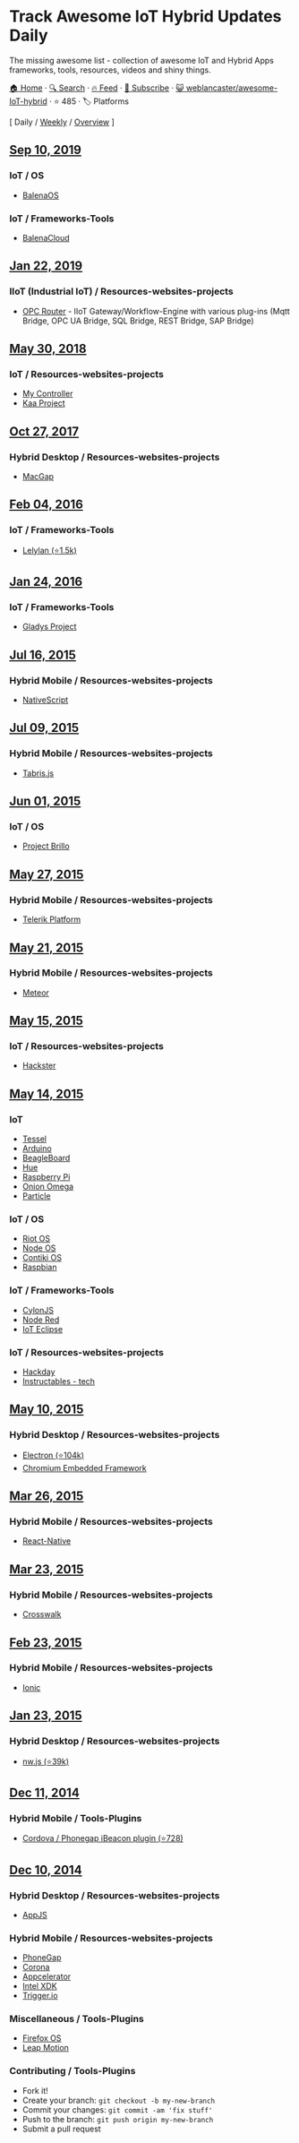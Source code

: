 # Track Awesome IoT Hybrid Updates Daily

The missing awesome list - collection of awesome IoT and Hybrid Apps frameworks, tools, resources, videos and shiny things.

[🏠 Home](/README.md) · [🔍 Search](https://test.trackawesomelist.com/search/) · [🔥 Feed](https://test.trackawesomelist.com/weblancaster/awesome-IoT-hybrid/rss.xml) · [📮 Subscribe](https://trackawesomelist.us17.list-manage.com/subscribe?u=d2f0117aa829c83a63ec63c2f&id=36a103854c) · [😺 weblancaster/awesome-IoT-hybrid](https://github.com/weblancaster/awesome-IoT-hybrid/blob/master/README.md) · ⭐ 485 · 🏷️ Platforms

[ Daily / [Weekly](/content/weblancaster/awesome-IoT-hybrid/week/README.md) / [Overview](/content/weblancaster/awesome-IoT-hybrid/readme/README.md) ]



## [Sep 10, 2019](/content/2019/09/10/README.md)

### IoT / OS

*   [BalenaOS](https://www.balena.io/os/)

### IoT / Frameworks-Tools

*   [BalenaCloud](https://www.balena.io/)

## [Jan 22, 2019](/content/2019/01/22/README.md)

### IIoT (Industrial IoT) / Resources-websites-projects

*   [OPC Router](https://www.opc-router.com/) - IIoT Gateway/Workflow-Engine with various plug-ins (Mqtt Bridge, OPC UA Bridge, SQL Bridge, REST Bridge, SAP Bridge)

## [May 30, 2018](/content/2018/05/30/README.md)

### IoT / Resources-websites-projects

*   [My Controller](https://www.mycontroller.org/#/home)
*   [Kaa Project](https://www.kaaproject.org/)

## [Oct 27, 2017](/content/2017/10/27/README.md)

### Hybrid Desktop / Resources-websites-projects

*   [MacGap](https://github.com/MacGapProject)

## [Feb 04, 2016](/content/2016/02/04/README.md)

### IoT / Frameworks-Tools

*   [Lelylan (⭐1.5k)](https://github.com/lelylan/lelylan)

## [Jan 24, 2016](/content/2016/01/24/README.md)

### IoT / Frameworks-Tools

*   [Gladys Project](http://gladysproject.com)

## [Jul 16, 2015](/content/2015/07/16/README.md)

### Hybrid Mobile / Resources-websites-projects

*   [NativeScript](https://www.nativescript.org/)

## [Jul 09, 2015](/content/2015/07/09/README.md)

### Hybrid Mobile / Resources-websites-projects

*   [Tabris.js](https://tabrisjs.com/)

## [Jun 01, 2015](/content/2015/06/01/README.md)

### IoT / OS

*   [Project Brillo](https://developers.google.com/brillo/)

## [May 27, 2015](/content/2015/05/27/README.md)

### Hybrid Mobile / Resources-websites-projects

*   [Telerik Platform](http://www.telerik.com/platform)

## [May 21, 2015](/content/2015/05/21/README.md)

### Hybrid Mobile / Resources-websites-projects

*   [Meteor](https://www.meteor.com/)

## [May 15, 2015](/content/2015/05/15/README.md)

### IoT / Resources-websites-projects

*   [Hackster](http://www.hackster.io/)

## [May 14, 2015](/content/2015/05/14/README.md)

### IoT

*   [Tessel](https://tessel.io/)
*   [Arduino](http://www.arduino.cc/)
*   [BeagleBoard](http://beagleboard.org/bone)
*   [Hue](http://www.developers.meethue.com/)
*   [Raspberry Pi](https://www.raspberrypi.org/)
*   [Onion Omega](https://www.kickstarter.com/projects/onion/onion-omega-invention-platform-for-the-internet-of/video_share)
*   [Particle](https://www.particle.io/)

### IoT / OS

*   [Riot OS](http://www.riot-os.org/)
*   [Node OS](https://node-os.com/)
*   [Contiki OS](http://www.contiki-os.org/)
*   [Raspbian](http://raspbian.org/)

### IoT / Frameworks-Tools

*   [CylonJS](http://cylonjs.com/)
*   [Node Red](http://nodered.org/)
*   [IoT Eclipse](http://iot.eclipse.org)

### IoT / Resources-websites-projects

*   [Hackday](https://hackaday.io/projects)
*   [Instructables - tech](http://www.instructables.com/tag/type-id/category-technology/)

## [May 10, 2015](/content/2015/05/10/README.md)

### Hybrid Desktop / Resources-websites-projects

*   [Electron (⭐104k)](https://github.com/atom/electron)
*   [Chromium Embedded Framework](https://bitbucket.org/chromiumembedded/cef)

## [Mar 26, 2015](/content/2015/03/26/README.md)

### Hybrid Mobile / Resources-websites-projects

*   [React-Native](http://facebook.github.io/react-native/)

## [Mar 23, 2015](/content/2015/03/23/README.md)

### Hybrid Mobile / Resources-websites-projects

*   [Crosswalk](https://crosswalk-project.org/)

## [Feb 23, 2015](/content/2015/02/23/README.md)

### Hybrid Mobile / Resources-websites-projects

*   [Ionic](http://ionicframework.com/)

## [Jan 23, 2015](/content/2015/01/23/README.md)

### Hybrid Desktop / Resources-websites-projects

*   [nw.js (⭐39k)](https://github.com/nwjs/nw.js)

## [Dec 11, 2014](/content/2014/12/11/README.md)

### Hybrid Mobile / Tools-Plugins

*   [Cordova / Phonegap iBeacon plugin (⭐728)](https://github.com/petermetz/cordova-plugin-ibeacon)

## [Dec 10, 2014](/content/2014/12/10/README.md)

### Hybrid Desktop / Resources-websites-projects

*   [AppJS](http://appjs.com/)

### Hybrid Mobile / Resources-websites-projects

*   [PhoneGap](http://phonegap.com/)
*   [Corona](http://coronalabs.com/)
*   [Appcelerator](http://www.appcelerator.com/)
*   [Intel XDK](https://software.intel.com/en-us/html5/tools)
*   [Trigger.io](https://trigger.io/)

### Miscellaneous / Tools-Plugins

*   [Firefox OS](https://www.mozilla.org/en-US/firefox/os/)
*   [Leap Motion](https://www.leapmotion.com/)

### Contributing / Tools-Plugins

*   Fork it!
*   Create your branch: `git checkout -b my-new-branch`
*   Commit your changes: `git commit -am 'fix stuff'`
*   Push to the branch: `git push origin my-new-branch`
*   Submit a pull request